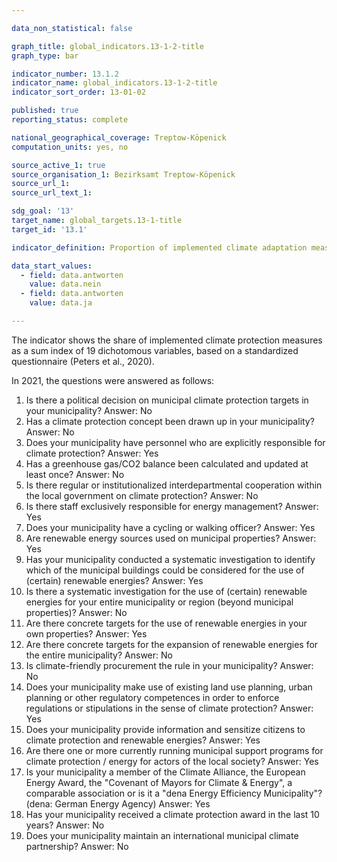 ```yaml
---

data_non_statistical: false

graph_title: global_indicators.13-1-2-title
graph_type: bar

indicator_number: 13.1.2
indicator_name: global_indicators.13-1-2-title
indicator_sort_order: 13-01-02

published: true
reporting_status: complete

national_geographical_coverage: Treptow-Köpenick
computation_units: yes, no

source_active_1: true
source_organisation_1: Bezirksamt Treptow-Köpenick
source_url_1:
source_url_text_1: 

sdg_goal: '13'
target_name: global_targets.13-1-title
target_id: '13.1'

indicator_definition: Proportion of implemented climate adaptation measures as a sum index of 10 dichotomous variables, based on a standardized questionnaire.

data_start_values:
  - field: data.antworten
    value: data.nein
  - field: data.antworten
    value: data.ja

---
```


The indicator shows the share of implemented climate protection measures as a sum index of 19 dichotomous variables, based on a standardized questionnaire (Peters et al., 2020). <br>

In 2021, the questions were answered as follows:

1. Is there a political decision on municipal climate protection targets in your municipality? Answer: No <br>
2. Has a climate protection concept been drawn up in your municipality? Answer: No <br>
3. Does your municipality have personnel who are explicitly responsible for climate protection? Answer: Yes <br>
4. Has a greenhouse gas/CO2 balance been calculated and updated at least once? Answer: No <br>
5. Is there regular or institutionalized interdepartmental cooperation within the local government on climate protection? Answer: No <br>
6. Is there staff exclusively responsible for energy management? Answer: Yes <br>
7. Does your municipality have a cycling or walking officer? Answer: Yes <br>
8. Are renewable energy sources used on municipal properties? Answer: Yes <br>
9. Has your municipality conducted a systematic investigation to identify which of the municipal buildings could be considered for the use of (certain) renewable energies?  Answer: Yes <br>
10. Is there a systematic investigation for the use of (certain) renewable energies for your entire municipality or region (beyond municipal properties)? Answer: No <br>
11. Are there concrete targets for the use of renewable energies in your own properties? Answer: Yes <br>
12. Are there concrete targets for the expansion of renewable energies for the entire municipality? Answer: No <br>
13. Is climate-friendly procurement the rule in your municipality? Answer: No <br>
14. Does your municipality make use of existing land use planning, urban planning or other regulatory competences in order to enforce regulations or stipulations in the sense of climate protection? Answer: Yes <br>
15. Does your municipality provide information and sensitize citizens to climate protection and renewable energies? Answer: Yes <br>
16. Are there one or more currently running municipal support programs for climate protection / energy for actors of the local society? Answer: Yes <br>
17. Is your municipality a member of the Climate Alliance, the European Energy Award, the "Covenant of Mayors for Climate & Energy", a comparable association or is it a "dena Energy Efficiency Municipality"? (dena: German Energy Agency) Answer: Yes <br>
18. Has your municipality received a climate protection award in the last 10 years? Answer: No <br>
19. Does your municipality maintain an international municipal climate partnership? Answer: No

